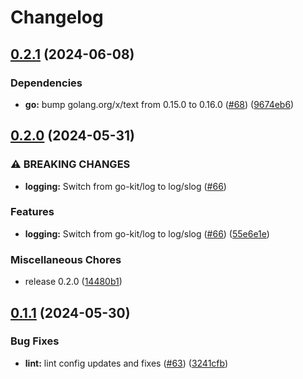 # Changelog

## [0.2.1](https://github.com/hairyhenderson/hitron_coda/compare/v0.2.0...v0.2.1) (2024-06-08)


### Dependencies

* **go:** bump golang.org/x/text from 0.15.0 to 0.16.0 ([#68](https://github.com/hairyhenderson/hitron_coda/issues/68)) ([9674eb6](https://github.com/hairyhenderson/hitron_coda/commit/9674eb6cb783537f8762ca62a1f114b937f78a8d))

## [0.2.0](https://github.com/hairyhenderson/hitron_coda/compare/v0.1.1...v0.2.0) (2024-05-31)


### ⚠ BREAKING CHANGES

* **logging:** Switch from go-kit/log to log/slog ([#66](https://github.com/hairyhenderson/hitron_coda/issues/66))

### Features

* **logging:** Switch from go-kit/log to log/slog ([#66](https://github.com/hairyhenderson/hitron_coda/issues/66)) ([55e6e1e](https://github.com/hairyhenderson/hitron_coda/commit/55e6e1e473df1ac371ff51f8e09547cd93d207f2))


### Miscellaneous Chores

* release 0.2.0 ([14480b1](https://github.com/hairyhenderson/hitron_coda/commit/14480b1fd33344e1785af21d076d2b9f098b1e76))

## [0.1.1](https://github.com/hairyhenderson/hitron_coda/compare/v0.1.0...v0.1.1) (2024-05-30)


### Bug Fixes

* **lint:** lint config updates and fixes ([#63](https://github.com/hairyhenderson/hitron_coda/issues/63)) ([3241cfb](https://github.com/hairyhenderson/hitron_coda/commit/3241cfb9ea4102f61bf58c22188bfb01f4e82077))
